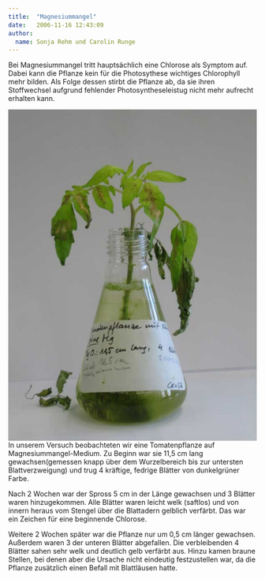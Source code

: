 ```yaml
---
title:  "Magnesiummangel"
date:   2006-11-16 12:43:09
author: 
  name: Sonja Rehm und Carolin Runge
---
```


<p>Bei Magnesiummangel tritt hauptsächlich eine Chlorose als Symptom auf. Dabei kann die Pflanze kein für die Photosythese wichtiges Chlorophyll mehr bilden. Als Folge dessen stirbt die Pflanze ab, da sie ihren Stoffwechsel aufgrund fehlender Photosyntheseleistug nicht mehr aufrecht erhalten kann.</p>
<p><img src="/assets/images/Pflanzenversuch/Magnesiummangel.jpg" border="0" align="left" />In unserem Versuch beobachteten wir eine Tomatenpflanze auf Magnesiummangel-Medium. Zu Beginn war sie 11,5 cm lang gewachsen(gemessen knapp über dem Wurzelbereich bis zur untersten Blattverzweigung) und trug 4 kräftige, fedrige Blätter von dunkelgrüner Farbe.</p>
<p>Nach 2 Wochen war der Spross 5 cm in der Länge gewachsen und 3 Blätter waren hinzugekommen. Alle Blätter waren leicht welk (saftlos) und von innern heraus vom Stengel über die Blattadern gelblich verfärbt. Das war ein Zeichen für eine beginnende Chlorose.</p>
<p>Weitere 2 Wochen später war die Pflanze nur um 0,5 cm länger gewachsen. Außerdem waren 3 der unteren Blätter abgefallen. Die verbleibenden 4 Blätter sahen sehr welk und deutlich gelb verfärbt aus. Hinzu kamen braune Stellen, bei denen aber die Ursache nicht eindeutig festzustellen war, da die Pflanze zusätzlich einen Befall mit Blattläusen hatte.</p>
